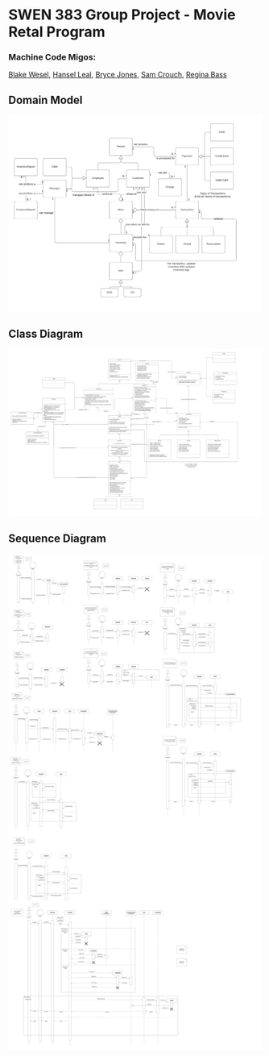 # SWEN 383 Group Project - Movie Retal Program
### Machine Code Migos:
<a href="https://github.com/Balake-weasel">Blake Wesel</a>, <a href="https://github.com/SirNoseDVoidoffunk">Hansel Leal</a>, <a href="https://github.com/bcj3525">Bryce Jones</a>, <a href="https://github.com/SamC00">Sam Crouch</a>, <a href="https://github.com/regina-bass">Regina Bass</a>


## Domain Model
<img src="Group Project/assets/Domain Object Model and Class Diagram - Domain Model.png" alt="Class Diagram" />

## Class Diagram
<img src="Group Project/assets/Domain Object Model and Class Diagram - Class Diagram.png" alt="Class Diagram" />

## Sequence Diagram
<img src="Group Project/assets/Domain Object Model and Class Diagram - Sequence Diagram.png" alt="Class Diagram" />
